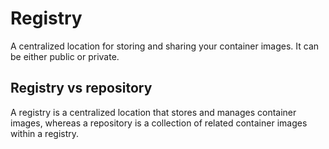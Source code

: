 # Registry
A centralized location for storing and sharing your container images. It 
can be either public or private.

## Registry vs repository
A registry is a centralized location that stores and manages container 
images, whereas a repository is a collection of related container images 
within a registry.
